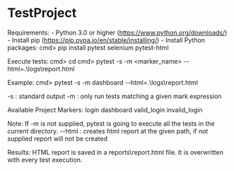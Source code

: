 # TestProject

Requirements: 
    - Python 3.0 or higher (https://www.python.org/downloads/) 
    - Install pip (https://pip.pypa.io/en/stable/installing/) 
    - Install Python packages: 
        cmd> pip install pytest selenium pytest-html 

Execute tests:
    cmd> cd <root directory>
    cmd> pytest -s -m <marker_name> --html=.\logs\report.html

Example:
    cmd> pytest -s -m dashboard --html=.\logs\report.html

-s : standard output
-m : only run tests matching a given mark expression

Available Project Markers:
    login
    dashboard
    valid_login
    invalid_login

Note: If -m is not supplied, pytest is going to execute all the tests in the current directory.
--html : creates html report at the given path, if not supplied report will not be created

Results:
HTML report is saved in a reports\report.html file. It is overwritten with every test execution.




